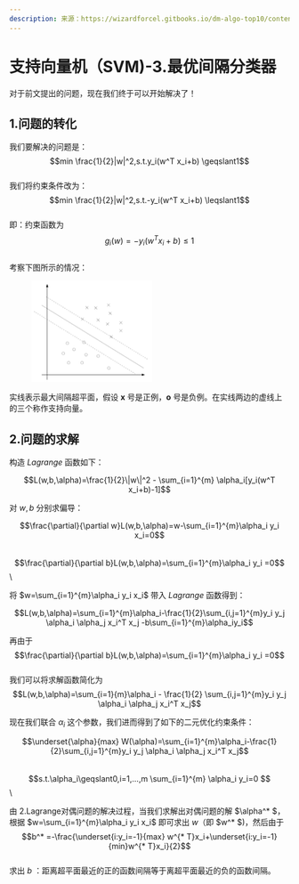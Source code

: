```yaml
---
description: 来源：https://wizardforcel.gitbooks.io/dm-algo-top10/content/svm-3.html
---
```


# 支持向量机（SVM)-3.最优间隔分类器

对于前文提出的问题，现在我们终于可以开始解决了！

## 1.问题的转化

我们要解决的问题是： $$min \frac{1}{2}|w|^2,s.t.y_i(w^T x_i+b) \geqslant1$$\
我们将约束条件改为： $$min \frac{1}{2}|w|^2,s.t.-y_i(w^T x_i+b) \leqslant1$$\
即：约束函数为 $$g_i(w)=-y_i(w^T x_i+b)\leqslant1$$\
考察下图所示的情况：

<figure><img src="../.gitbook/assets/image (11).png" alt="" width="217"><figcaption></figcaption></figure>

实线表示最大间隔超平面，假设 **x** 号是正例，**o** 号是负例。在实线两边的虚线上的三个称作支持向量。

## 2.问题的求解

构造 $Lagrange$ 函数如下：

 $$L(w,b,\alpha)=\frac{1}{2}\|w\|^2 - \sum_{i=1}^{m} \alpha_i[y_i(w^T x_i+b)-1]$$

对 $w,b$ 分别求偏导：

 $$\frac{\partial}{\partial w}L(w,b,\alpha)=w-\sum_{i=1}^{m}\alpha_i y_i x_i=0$$\
 $$\frac{\partial}{\partial b}L(w,b,\alpha)=\sum_{i=1}^{m}\alpha_i y_i =0$$\

将 $w=\sum_{i=1}^{m}\alpha_i y_i x_i$ 带入 $Lagrange$ 函数得到：

 $$L(w,b,\alpha)=\sum_{i=1}^{m}\alpha_i-\frac{1}{2}\sum_{i,j=1}^{m}y_i y_j \alpha_i \alpha_j x_i^T x_j -b\sum_{i=1}^{m}\alpha_iy_i$$

再由于 $$\frac{\partial}{\partial b}L(w,b,\alpha)=\sum_{i=1}^{m}\alpha_i y_i =0$$\
我们可以将求解函数简化为 $$L(w,b,\alpha)=\sum_{i=1}{m}\alpha_i - \frac{1}{2} \sum_{i,j=1}^{m}y_i y_j \alpha_i \alpha_j x_i^T x_j$$

现在我们联合 $\alpha_i$ 这个参数，我们进而得到了如下的二元优化约束条件：

 $$\underset{\alpha}{max} W(\alpha)=\sum_{i=1}^{m}\alpha_i-\frac{1}{2}\sum_{i,j=1}^{m}y_i y_j \alpha_i \alpha_j x_i^T x_j$$\
 $$s.t.\alpha_i\geqslant0,i=1,...,m \sum_{i=1}^{m} \alpha_i y_i=0 $$\

由 2.Lagrange对偶问题的解决过程，当我们求解出对偶问题的解 $\alpha^* $，根据 $w=\sum_{i=1}^{m}\alpha_i y_i x_i$ 即可求出 $w$（即 $w^* $)，然后由于 
 $$b^* =-\frac{\underset{i:y_i=-1}{max} w^{* T}x_i+\underset{i:y_i=-1}{min}w^{* T}x_i}{2}$$\
求出 $b$ ：距离超平面最近的正的函数间隔等于离超平面最近的负的函数间隔。

